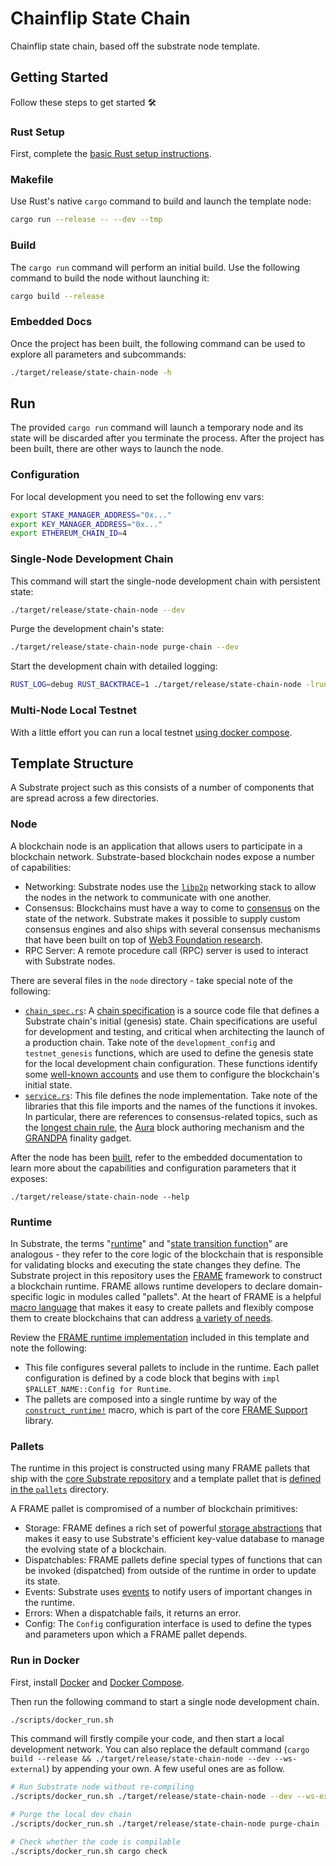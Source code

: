 # Chainflip State Chain

Chainflip state chain, based off the substrate node template.

## Getting Started

Follow these steps to get started :hammer_and_wrench:

### Rust Setup

First, complete the [basic Rust setup instructions](./doc/rust-setup.md).

### Makefile

Use Rust's native `cargo` command to build and launch the template node:

```sh
cargo run --release -- --dev --tmp
```

### Build

The `cargo run` command will perform an initial build. Use the following command to build the node without launching it:

```sh
cargo build --release
```

### Embedded Docs

Once the project has been built, the following command can be used to explore all parameters and subcommands:

```sh
./target/release/state-chain-node -h
```

## Run

The provided `cargo run` command will launch a temporary node and its state will be discarded after you terminate the
process. After the project has been built, there are other ways to launch the node.

### Configuration

For local development you need to set the following env vars:

```bash
export STAKE_MANAGER_ADDRESS="0x..."
export KEY_MANAGER_ADDRESS="0x..."
export ETHEREUM_CHAIN_ID=4
```

### Single-Node Development Chain

This command will start the single-node development chain with persistent state:

```bash
./target/release/state-chain-node --dev
```

Purge the development chain's state:

```bash
./target/release/state-chain-node purge-chain --dev
```

Start the development chain with detailed logging:

```bash
RUST_LOG=debug RUST_BACKTRACE=1 ./target/release/state-chain-node -lruntime=debug --dev
```

### Multi-Node Local Testnet

With a little effort you can run a local testnet [using docker compose](doc/docker-compose).

## Template Structure

A Substrate project such as this consists of a number of components that are spread across a few directories.

### Node

A blockchain node is an application that allows users to participate in a blockchain network. Substrate-based blockchain
nodes expose a number of capabilities:

- Networking: Substrate nodes use the [`libp2p`](https://libp2p.io/) networking stack to allow the nodes in the network
  to communicate with one another.
- Consensus: Blockchains must have a way to come to
  [consensus](https://substrate.dev/docs/en/knowledgebase/advanced/consensus) on the state of the network. Substrate
  makes it possible to supply custom consensus engines and also ships with several consensus mechanisms that have been
  built on top of
  [Web3 Foundation research](https://research.web3.foundation/en/latest/polkadot/NPoS/index.html).
- RPC Server: A remote procedure call (RPC) server is used to interact with Substrate nodes.

There are several files in the `node` directory - take special note of the following:

- [`chain_spec.rs`](./node/src/chain_spec.rs): A
  [chain specification](https://substrate.dev/docs/en/knowledgebase/integrate/chain-spec) is a source code file that
  defines a Substrate chain's initial (genesis) state. Chain specifications are useful for development and testing, and
  critical when architecting the launch of a production chain. Take note of the `development_config`
  and `testnet_genesis` functions, which are used to define the genesis state for the local development chain
  configuration. These functions identify some
  [well-known accounts](https://substrate.dev/docs/en/knowledgebase/integrate/subkey#well-known-keys)
  and use them to configure the blockchain's initial state.
- [`service.rs`](./node/src/service.rs): This file defines the node implementation. Take note of the libraries that this
  file imports and the names of the functions it invokes. In particular, there are references to consensus-related
  topics, such as the
  [longest chain rule](https://substrate.dev/docs/en/knowledgebase/advanced/consensus#longest-chain-rule),
  the [Aura](https://substrate.dev/docs/en/knowledgebase/advanced/consensus#aura) block authoring mechanism and the
  [GRANDPA](https://substrate.dev/docs/en/knowledgebase/advanced/consensus#grandpa) finality gadget.

After the node has been [built](#build), refer to the embedded documentation to learn more about the capabilities and
configuration parameters that it exposes:

```shell
./target/release/state-chain-node --help
```

### Runtime

In Substrate, the terms
"[runtime](https://substrate.dev/docs/en/knowledgebase/getting-started/glossary#runtime)" and
"[state transition function](https://substrate.dev/docs/en/knowledgebase/getting-started/glossary#stf-state-transition-function)"
are analogous - they refer to the core logic of the blockchain that is responsible for validating blocks and executing
the state changes they define. The Substrate project in this repository uses
the [FRAME](https://substrate.dev/docs/en/knowledgebase/runtime/frame) framework to construct a blockchain runtime.
FRAME allows runtime developers to declare domain-specific logic in modules called "pallets". At the heart of FRAME is a
helpful
[macro language](https://substrate.dev/docs/en/knowledgebase/runtime/macros) that makes it easy to create pallets and
flexibly compose them to create blockchains that can address
[a variety of needs](https://www.substrate.io/substrate-users/).

Review the [FRAME runtime implementation](./runtime/src/lib.rs) included in this template and note the following:

- This file configures several pallets to include in the runtime. Each pallet configuration is defined by a code block
  that begins with `impl $PALLET_NAME::Config for Runtime`.
- The pallets are composed into a single runtime by way of the
  [`construct_runtime!`](https://crates.parity.io/frame_support/macro.construct_runtime.html)
  macro, which is part of the core
  [FRAME Support](https://substrate.dev/docs/en/knowledgebase/runtime/frame#support-library)
  library.

### Pallets

The runtime in this project is constructed using many FRAME pallets that ship with the
[core Substrate repository](https://github.com/paritytech/substrate/tree/master/frame) and a template pallet that
is [defined in the `pallets`](./pallets/template/src/lib.rs) directory.

A FRAME pallet is compromised of a number of blockchain primitives:

- Storage: FRAME defines a rich set of powerful
  [storage abstractions](https://substrate.dev/docs/en/knowledgebase/runtime/storage) that makes it easy to use
  Substrate's efficient key-value database to manage the evolving state of a blockchain.
- Dispatchables: FRAME pallets define special types of functions that can be invoked (dispatched)
  from outside of the runtime in order to update its state.
- Events: Substrate uses [events](https://substrate.dev/docs/en/knowledgebase/runtime/events) to notify users of
  important changes in the runtime.
- Errors: When a dispatchable fails, it returns an error.
- Config: The `Config` configuration interface is used to define the types and parameters upon which a FRAME pallet
  depends.

### Run in Docker

First, install [Docker](https://docs.docker.com/get-docker/) and
[Docker Compose](https://docs.docker.com/compose/install/).

Then run the following command to start a single node development chain.

```bash
./scripts/docker_run.sh
```

This command will firstly compile your code, and then start a local development network. You can also replace the
default command (`cargo build --release && ./target/release/state-chain-node --dev --ws-external`)
by appending your own. A few useful ones are as follow.

```bash
# Run Substrate node without re-compiling
./scripts/docker_run.sh ./target/release/state-chain-node --dev --ws-external

# Purge the local dev chain
./scripts/docker_run.sh ./target/release/state-chain-node purge-chain --dev

# Check whether the code is compilable
./scripts/docker_run.sh cargo check
```
